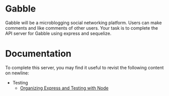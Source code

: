# Gabble
Gabble will be a microblogging social networking platform. Users can make
comments and like comments of other users. Your task is to complete the API
server for Gabble using express and sequelize. 

# Documentation
To complete this server, you may find it useful to revist the following content
on newline:

- Testing
    - [Organizing Express and Testing with Node](https://newline.theironyard.com/courses/10/objective_lessons/159)

